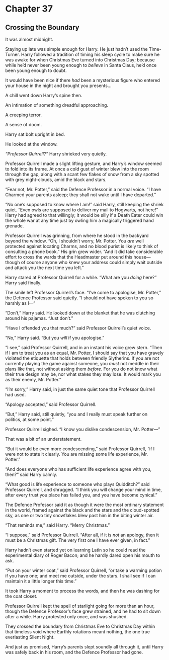 # Chapter 37
## Crossing the Boundary

It was almost midnight.

Staying up late was simple enough for Harry. He just hadn’t used the Time-Turner. Harry followed a tradition of timing his sleep cycle to make sure he was awake for when Christmas Eve turned into Christmas Day; because while he’d never been young enough to *believe* in Santa Claus, he’d once been young enough to doubt.

It would have been nice if there *had* been a mysterious figure who entered your house in the night and brought you presents…

A chill went down Harry’s spine then.

An intimation of something dreadful approaching.

A creeping terror.

A sense of doom.

Harry sat bolt upright in bed.

He looked at the window.

*“Professor Quirrell?”* Harry shrieked very quietly.

Professor Quirrell made a slight lifting gesture, and Harry’s window seemed to fold into its frame. At once a cold gust of winter blew into the room through the gap, along with a scant few flakes of snow from a sky spotted with grey night-clouds, amid the black and stars.

“Fear not, Mr. Potter,” said the Defence Professor in a normal voice. “I have Charmed your parents asleep; they shall not wake until I have departed.”

“No one’s supposed to know where I am!” said Harry, still keeping the shriek quiet. “Even owls are supposed to deliver my mail to Hogwarts, not here!” Harry had agreed to that willingly; it would be silly if a Death Eater could win the whole war at any time just by owling him a magically triggered hand grenade.

Professor Quirrell was grinning, from where he stood in the backyard beyond the window. “Oh, I shouldn’t worry, Mr. Potter. You *are* well protected against locating Charms, and no blood purist is likely to think of consulting a phone book.” His grin grew wider. “And it did take considerable effort to cross the wards that the Headmaster put around this house—though of course anyone who knew your address could simply wait outside and attack you the next time you left.”

Harry stared at Professor Quirrell for a while. “What are you *doing* here?” Harry said finally.

The smile left Professor Quirrell’s face. “I’ve come to apologise, Mr. Potter,” the Defence Professor said quietly. “I should not have spoken to you so harshly as I—”

“Don’t,” Harry said. He looked down at the blanket that he was clutching around his pajamas. “Just don’t.”

“Have I offended you that much?” said Professor Quirrell’s quiet voice.

“No,” Harry said. “But you *will* if you apologise.”

“I see,” said Professor Quirrell, and in an instant his voice grew stern. “Then if I am to treat you as an equal, Mr. Potter, I should say that you have gravely violated the etiquette that holds between friendly Slytherins. If you are not currently playing the game against someone, you *must* not meddle in their plans like that, not without asking them *before*. For you do not know what their true design may be, nor what stakes they may lose. It would mark you as their enemy, Mr. Potter.”

“I’m sorry,” Harry said, in just the same quiet tone that Professor Quirrell had used.

“Apology accepted,” said Professor Quirrell.

“But,” Harry said, still quietly, “you and I really must speak further on politics, at some point.”

Professor Quirrell sighed. “I know you dislike condescension, Mr. Potter—”

That was a bit of an understatement.

“But it would be even more condescending,” said Professor Quirrell, “if I were not to state it clearly. You are missing some life experience, Mr. Potter.”

“And does everyone who has sufficient life experience agree with you, then?” said Harry calmly.

“What good is life experience to someone who plays Quidditch?” said Professor Quirrell, and shrugged. “I think you will change your mind in time, after every trust you place has failed you, and you have become cynical.”

The Defence Professor said it as though it were the most ordinary statement in the world, framed against the black and the stars and the cloud-spotted sky, as one or two tiny snowflakes blew past him in the biting winter air.

“That reminds me,” said Harry. “Merry Christmas.”

“I suppose,” said Professor Quirrell. “After all, if it is *not* an apology, then it must be a Christmas gift. The very first one I have ever given, in fact.”

Harry hadn’t even started yet on learning Latin so he could read the experimental diary of Roger Bacon; and he hardly dared open his mouth to ask.

“Put on your winter coat,” said Professor Quirrell, “or take a warming potion if you have one; and meet me outside, under the stars. I shall see if I can maintain it a little longer this time.”

It took Harry a moment to process the words, and then he was dashing for the coat closet.

Professor Quirrell kept the spell of starlight going for more than an hour, though the Defence Professor’s face grew strained, and he had to sit down after a while. Harry protested only once, and was shushed.

They crossed the boundary from Christmas Eve to Christmas Day within that timeless void where Earthly rotations meant nothing, the one true everlasting Silent Night.

And just as promised, Harry’s parents slept soundly all through it, until Harry was safely back in his room, and the Defence Professor had gone. 